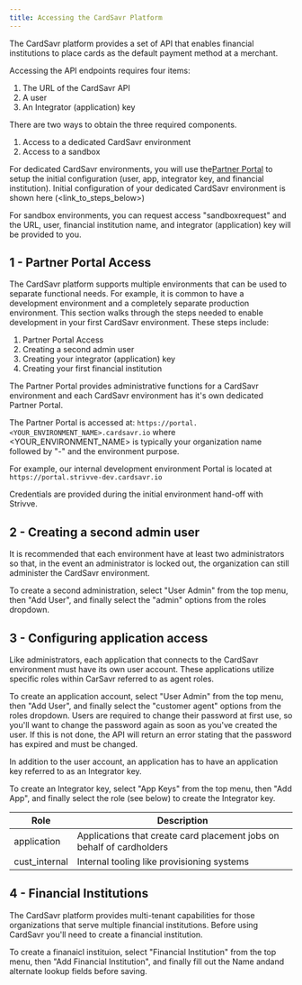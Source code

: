 ```yaml
---
title: Accessing the CardSavr Platform
---
```


The CardSavr platform provides a set of API that enables financial institutions
to place cards as the default payment method at a merchant.

Accessing the API endpoints requires four items:

1. The URL of the CardSavr API 
2. A user 
3. An Integrator (application) key

There are two ways to obtain the three required components.  

1. Access to a dedicated CardSavr environment
2. Access to a sandbox

For dedicated CardSavr environments, you will use the[Partner Portal](/ops-admin/partner-portal) to setup the 
initial configuration (user, app, integrator key, and financial institution). Initial 
configuration of your dedicated CardSavr environment is shown here (<link_to_steps_below>)

For sandbox environments, you can request access "sandboxrequest"
and the URL, user, financial institution name, and integrator (application) key will be provided to you.

## 1 - Partner Portal Access

The CardSavr platform supports multiple environments that can be used to separate functional 
needs.  For example, it is common to have a development environment and a completely 
separate production environment.  This section walks through the steps needed to 
enable development in your first CardSavr environment.  These steps include:

1. Partner Portal Access
2. Creating a second admin user
3. Creating your integrator (application) key
4. Creating your first financial institution

The Partner Portal provides administrative functions for a CardSavr environment and 
each CardSavr environment has it's own dedicated Partner Portal.

The Partner Portal is accessed at: `https://portal.<YOUR_ENVIRONMENT_NAME>.cardsavr.io` 
where <YOUR\_ENVIRONMENT\_NAME> is typically your organization name followed by "-" and 
the environment purpose.
        
For example, our internal development environment Portal is located at 
`https://portal.strivve-dev.cardsavr.io`

Credentials are provided during the initial environment hand-off with Strivve.

## 2 - Creating a second admin user

It is recommended that each environment have at least two administrators so that, 
 in the event an administrator is locked out, the organization can still administer 
 the CardSavr environment.

To create a second administration, select "User Admin" from the top menu, then "Add User", and finally select the
"admin" options from the roles dropdown.

## 3 - Configuring application access

Like administrators, each application that connects to the CardSavr environment must have 
its own user account.  These applications utilize specific roles within CarSavr referred to
as agent roles.  

To create an application account, select "User Admin" from the top menu, then "Add User", and finally select the
                             "customer agent" options from the roles dropdown.  Users are required to change
                             their password at first use, so you'll want to change the password again as soon
                             as you've created the user. If this is not done, the API will return an error
                             stating that the password has expired and must be changed.

In addition to the user account, an application has to have an application key referred to as an 
Integrator key.

To create an Integrator key, select "App Keys" from the top menu, then "Add App", and finally select 
the role (see below) to create the Integrator key.

| Role | Description
-----------------|--------------
application | Applications that create card placement jobs on behalf of cardholders
cust_internal | Internal tooling like provisioning systems

<!-- INSERT SCREENSHOT 1.3 HERE -->

## 4 - Financial Institutions

The CardSavr platform provides multi-tenant capabilities for those organizations that serve multiple financial
institutions.  Before using CardSavr you'll need to create a financial institution.  

To create a finanaicl instituion, select "Financial Institution" from the top menu, then "Add Financial Institution", 
and finally fill out the Name andand alternate lookup fields before saving.
